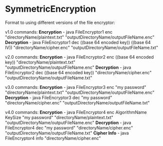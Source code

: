 # SymmetricEncryption

Format to using different versions of the file encryptor:

v1.0 commands:
**Encryption** - java FileEncryptor1 enc "directoryName/plaintext.txt" "outputDirectoryName/outputFileName.enc"
**Decryption** - java FileEncryptor1 dec ((base 64 encoded key)) ((base 64 IV)) "directoryName/cipher.enc" "outputDirectoryName/outputFileName.txt"

v2.0 commands:
**Encryption** - java FileEncryptor2 enc ((base 64 encoded key)) "directoryName/plaintext.txt" "outputDirectoryName/outputFileName.enc"
**Decryption** - java FileEncryptor2 dec ((base 64 encoded key)) "directoryName/cipher.enc" "outputDirectoryName/outputFileName.txt"

v3.0 commands:
**Encryption** - java FileEncryptor3 enc "my password" "directoryName/plaintext.txt" "outputDirectoryName/outputFileName.enc"
**Decryption** - java FileEncryptor3 dec "my password" "directoryName/cipher.enc" "outputDirectoryName/outputFileName.txt"

v4.0 commands:
**Encryption** - java FileEncryptor4 enc AlgorithmName KeySize "my password" "directoryName/plaintext.txt" "outputDirectoryName/outputFileName.enc"
**Decryption** - java FileEncryptor4 dec "my password" "directoryName/cipher.enc" "outputDirectoryName/outputFileName.txt"
**Cipher Info** - java FileEncryptor4 info "directoryName/cipher.enc"
